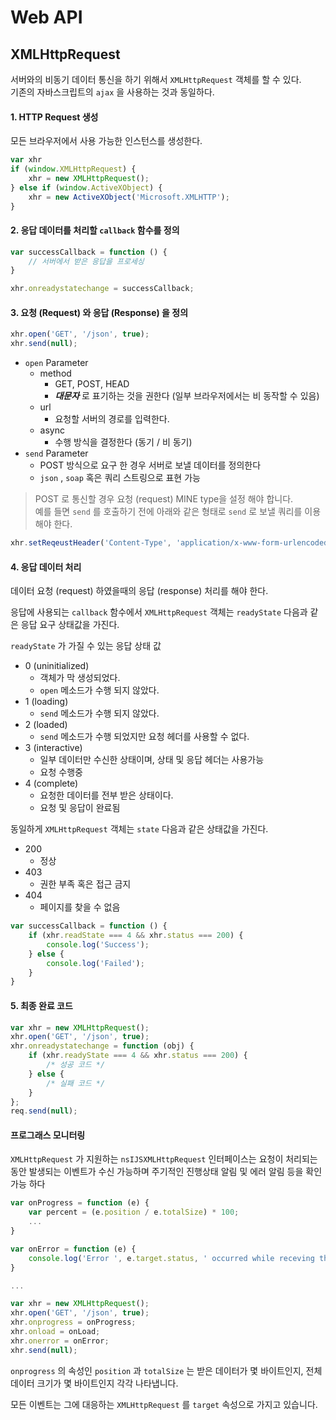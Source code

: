 # Web API

## XMLHttpRequest

서버와의 비동기 데이터 통신을 하기 위해서 `XMLHttpRequest` 객체를 할 수 있다.  
기존의 자바스크립트의 `ajax` 을 사용하는 것과 동일하다.

#### 1. HTTP Request 생성 

모든 브라우저에서 사용 가능한 인스턴스를 생성한다.

```javascript
var xhr
if (window.XMLHttpRequest) {
    xhr = new XMLHttpRequest();
} else if (window.ActiveXObject) {
    xhr = new ActiveXObject('Microsoft.XMLHTTP');
}
```

#### 2. 응답 데이터를 처리할 `callback` 함수를 정의

```javascript
var successCallback = function () {
    // 서버에서 받은 응답을 프로세싱 
}

xhr.onreadystatechange = successCallback;
```

#### 3. 요청 \(Request\) 와 응답 \(Response\) 을 정의 

```javascript
xhr.open('GET', '/json', true);
xhr.send(null);
```

* `open`  Parameter
  * method
    * GET, POST, HEAD
    * _**대문자**_ 로 표기하는 것을 권한다 \(일부 브라우저에서는 비 동작할 수 있음\)
  * url
    * 요청할 서버의 경로를 입력한다.
  * async
    * 수행 방식을 결정한다 \(동기 / 비 동기\)
* `send` Parameter
  * POST 방식으로 요구 한 경우 서버로 보낼 데이터를 정의한다
  * `json` , `soap` 혹은 쿼리 스트링으로 표현 가능

> POST 로 통신할 경우 요청 \(request\) MINE type을 설정 해야 합니다.  
> 예를 들면 `send` 를 호출하기 전에 아래와 같은 형태로 `send` 로 보낼 쿼리를 이용해야 한다.

```javascript
xhr.setReqeustHeader('Content-Type', 'application/x-www-form-urlencoded');
```

#### 4. 응답 데이터 처리 

데이터 요청 \(request\) 하였을때의 응답 \(response\) 처리를 해야 한다.

응답에 사용되는 `callback` 함수에서 `XMLHttpRequest` 객체는 `readyState` 다음과 같은 응답 요구 상태값을 가진다.

`readyState` 가 가질 수 있는 응답 상태 값

* 0 \(uninitialized\)
  * 객체가 막 생성되었다.
  * `open` 메소드가 수행 되지 않았다.
* 1 \(loading\)
  * `send` 메소드가 수행 되지 않았다.
* 2 \(loaded\)
  * `send` 메소드가 수행 되었지만 요청 헤더를 사용할 수 없다.
* 3 \(interactive\)
  * 일부 데이터만 수신한 상태이며, 상태 및 응답 헤더는 사용가능
  * 요청 수행중
* 4 \(complete\)
  * 요청한 데이터를 전부 받은 상태이다.
  * 요청 및 응답이 완료됨 

동일하게  `XMLHttpRequest` 객체는 `state` 다음과 같은 상태값을 가진다.

* 200
  * 정상
* 403
  * 권한 부족 혹은 접근 금지
* 404
  * 페이지를 찾을 수 없음

```javascript
var successCallback = function () {
    if (xhr.readState === 4 && xhr.status === 200) {
        console.log('Success');    
    } else {
        console.log('Failed');
    }
}
```

#### 5. 최종 완료 코드

```javascript
var xhr = new XMLHttpRequest();
xhr.open('GET', '/json', true);
xhr.onreadystatechange = function (obj) {
    if (xhr.readyState === 4 && xhr.status === 200) {
        /* 성공 코드 */
    } else {
        /* 실패 코드 */
    }
};
req.send(null);
```

#### 프로그래스 모니터링 

`XMLHttpRequest` 가 지원하는 `nsIJSXMLHttpRequest` 인터페이스는 요청이 처리되는 동안 발생되는 이벤트가 수신 가능하며 주기적인 진행상태 알림 및 에러 알림 등을 확인 가능 하다

```javascript
var onProgress = function (e) {
    var percent = (e.position / e.totalSize) * 100;
    ...
}

var onError = function (e) {
    console.log('Error ', e.target.status, ' occurred while receving the document'); 
}

...

var xhr = new XMLHttpRequest();
xhr.open('GET', '/json', true);
xhr.onprogress = onProgress;
xhr.onload = onLoad;
xhr.onerror = onError;
xhr.send(null);
```

`onprogress` 의 속성인 `position` 과 `totalSize` 는 받은 데이터가 몇 바이트인지, 전체 데이터 크기가 몇 바이트인지 각각 나타냅니다.

모든 이벤트는 그에 대응하는 `XMLHttpRequest` 를 `target` 속성으로 가지고 있습니다.

